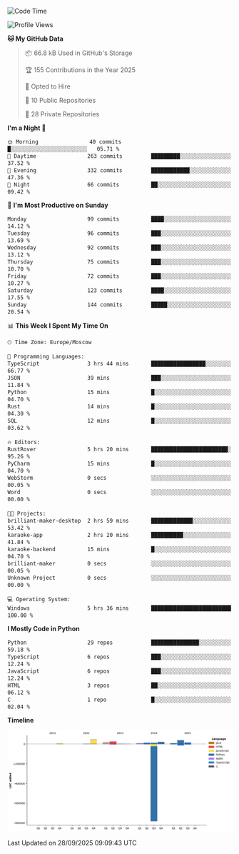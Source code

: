 <!--START_SECTION:waka-->
![Code Time](http://img.shields.io/badge/Code%20Time-827%20hrs%2026%20mins-blue)

![Profile Views](http://img.shields.io/badge/Profile%20Views-1-blue)

**🐱 My GitHub Data** 

> 📦 66.8 kB Used in GitHub's Storage 
 > 
> 🏆 155 Contributions in the Year 2025
 > 
> 💼 Opted to Hire
 > 
> 📜 10 Public Repositories 
 > 
> 🔑 28 Private Repositories 
 > 
**I'm a Night 🦉** 

```text
🌞 Morning                40 commits          █░░░░░░░░░░░░░░░░░░░░░░░░   05.71 % 
🌆 Daytime                263 commits         █████████░░░░░░░░░░░░░░░░   37.52 % 
🌃 Evening                332 commits         ████████████░░░░░░░░░░░░░   47.36 % 
🌙 Night                  66 commits          ██░░░░░░░░░░░░░░░░░░░░░░░   09.42 % 
```
📅 **I'm Most Productive on Sunday** 

```text
Monday                   99 commits          ████░░░░░░░░░░░░░░░░░░░░░   14.12 % 
Tuesday                  96 commits          ███░░░░░░░░░░░░░░░░░░░░░░   13.69 % 
Wednesday                92 commits          ███░░░░░░░░░░░░░░░░░░░░░░   13.12 % 
Thursday                 75 commits          ███░░░░░░░░░░░░░░░░░░░░░░   10.70 % 
Friday                   72 commits          ███░░░░░░░░░░░░░░░░░░░░░░   10.27 % 
Saturday                 123 commits         ████░░░░░░░░░░░░░░░░░░░░░   17.55 % 
Sunday                   144 commits         █████░░░░░░░░░░░░░░░░░░░░   20.54 % 
```


📊 **This Week I Spent My Time On** 

```text
🕑︎ Time Zone: Europe/Moscow

💬 Programming Languages: 
TypeScript               3 hrs 44 mins       █████████████████░░░░░░░░   66.77 % 
JSON                     39 mins             ███░░░░░░░░░░░░░░░░░░░░░░   11.84 % 
Python                   15 mins             █░░░░░░░░░░░░░░░░░░░░░░░░   04.70 % 
Rust                     14 mins             █░░░░░░░░░░░░░░░░░░░░░░░░   04.30 % 
SQL                      12 mins             █░░░░░░░░░░░░░░░░░░░░░░░░   03.62 % 

🔥 Editors: 
RustRover                5 hrs 20 mins       ████████████████████████░   95.26 % 
PyCharm                  15 mins             █░░░░░░░░░░░░░░░░░░░░░░░░   04.70 % 
WebStorm                 0 secs              ░░░░░░░░░░░░░░░░░░░░░░░░░   00.05 % 
Word                     0 secs              ░░░░░░░░░░░░░░░░░░░░░░░░░   00.00 % 

🐱‍💻 Projects: 
brilliant-maker-desktop  2 hrs 59 mins       █████████████░░░░░░░░░░░░   53.42 % 
karaoke-app              2 hrs 20 mins       ██████████░░░░░░░░░░░░░░░   41.84 % 
karaoke-backend          15 mins             █░░░░░░░░░░░░░░░░░░░░░░░░   04.70 % 
brilliant-maker          0 secs              ░░░░░░░░░░░░░░░░░░░░░░░░░   00.05 % 
Unknown Project          0 secs              ░░░░░░░░░░░░░░░░░░░░░░░░░   00.00 % 

💻 Operating System: 
Windows                  5 hrs 36 mins       █████████████████████████   100.00 % 
```

**I Mostly Code in Python** 

```text
Python                   29 repos            ███████████████░░░░░░░░░░   59.18 % 
TypeScript               6 repos             ███░░░░░░░░░░░░░░░░░░░░░░   12.24 % 
JavaScript               6 repos             ███░░░░░░░░░░░░░░░░░░░░░░   12.24 % 
HTML                     3 repos             ██░░░░░░░░░░░░░░░░░░░░░░░   06.12 % 
C                        1 repo              █░░░░░░░░░░░░░░░░░░░░░░░░   02.04 % 
```



**Timeline**

![Lines of Code chart](https://raw.githubusercontent.com/adlemx/adlemx/main/assets/bar_graph.png)


 Last Updated on 28/09/2025 09:09:43 UTC
<!--END_SECTION:waka-->
